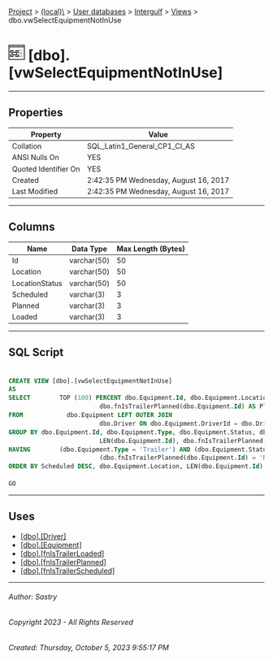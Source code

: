 #### 

[Project](../../../../index.md) > [(local)\\](../../../index.md) > [User databases](../../index.md) > [Intergulf](../index.md) > [Views](Views.md) > dbo.vwSelectEquipmentNotInUse

# ![Views](../../../../Images/View32.png) [dbo].[vwSelectEquipmentNotInUse]

---

## <a name="#properties"></a>Properties

| Property | Value |
|---|---|
| Collation | SQL_Latin1_General_CP1_CI_AS |
| ANSI Nulls On | YES |
| Quoted Identifier On | YES |
| Created | 2:42:35 PM Wednesday, August 16, 2017 |
| Last Modified | 2:42:35 PM Wednesday, August 16, 2017 |


---

## <a name="#columns"></a>Columns

| Name | Data Type | Max Length (Bytes) |
|---|---|---|
| Id | varchar(50) | 50 |
| Location | varchar(50) | 50 |
| LocationStatus | varchar(50) | 50 |
| Scheduled | varchar(3) | 3 |
| Planned | varchar(3) | 3 |
| Loaded | varchar(3) | 3 |


---

## <a name="#sqlscript"></a>SQL Script

```sql

CREATE VIEW [dbo].[vwSelectEquipmentNotInUse]
AS
SELECT        TOP (100) PERCENT dbo.Equipment.Id, dbo.Equipment.Location, dbo.Equipment.LocationStatus, dbo.fnIsTrailerScheduled(dbo.Equipment.Id) AS Scheduled, 
                         dbo.fnIsTrailerPlanned(dbo.Equipment.Id) AS Planned, dbo.fnIsTrailerLoaded(dbo.Equipment.Id) AS Loaded
FROM            dbo.Equipment LEFT OUTER JOIN
                         dbo.Driver ON dbo.Equipment.DriverId = dbo.Driver.Id
GROUP BY dbo.Equipment.Id, dbo.Equipment.Type, dbo.Equipment.Status, dbo.Equipment.Location, dbo.Equipment.LocationStatus, dbo.fnIsTrailerScheduled(dbo.Equipment.Id), 
                         LEN(dbo.Equipment.Id), dbo.fnIsTrailerPlanned(dbo.Equipment.Id), dbo.fnIsTrailerLoaded(dbo.Equipment.Id)
HAVING        (dbo.Equipment.Type = 'Trailer') AND (dbo.Equipment.Status = 'Active') AND (dbo.fnIsTrailerScheduled(dbo.Equipment.Id) = 'No') AND 
                         (dbo.fnIsTrailerPlanned(dbo.Equipment.Id) = 'No') AND (dbo.fnIsTrailerLoaded(dbo.Equipment.Id) = 'No')
ORDER BY Scheduled DESC, dbo.Equipment.Location, LEN(dbo.Equipment.Id), dbo.Equipment.Id, dbo.Equipment.LocationStatus

GO

```


---

## <a name="#uses"></a>Uses

* [[dbo].[Driver]](../Tables/dbo_Driver.md)
* [[dbo].[Equipment]](../Tables/dbo_Equipment.md)
* [[dbo].[fnIsTrailerLoaded]](../Programmability/Functions/Scalar-valued_Functions/dbo_fnIsTrailerLoaded.md)
* [[dbo].[fnIsTrailerPlanned]](../Programmability/Functions/Scalar-valued_Functions/dbo_fnIsTrailerPlanned.md)
* [[dbo].[fnIsTrailerScheduled]](../Programmability/Functions/Scalar-valued_Functions/dbo_fnIsTrailerScheduled.md)


---

###### Author:  Sastry

###### Copyright 2023 - All Rights Reserved

###### Created: Thursday, October 5, 2023 9:55:17 PM


